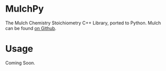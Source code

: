 MulchPy
=======

The Mulch Chemistry Stoichiometry C++ Library, ported to Python. Mulch can be found [on Github](https://github.com/DeweyDev/mulch).


Usage
=====

Coming Soon.